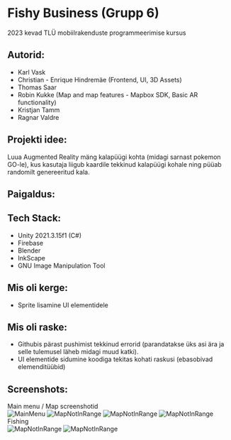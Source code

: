 # Fishy Business (Grupp 6)
2023 kevad TLÜ mobiilrakenduste programmeerimise kursus

## Autorid:
- Karl Vask
- Christian - Enrique Hindremäe (Frontend, UI, 3D Assets)
- Thomas Saar
- Robin Kukke (Map and map features - Mapbox SDK, Basic AR functionality)
- Kristjan Tamm
- Ragnar Valdre

## Projekti idee:
Luua Augmented Reality mäng kalapüügi kohta (midagi sarnast pokemon GO-le), kus kasutaja liigub kaardile tekkinud kalapüügi kohale ning püüab
randomilt genereeritud kala.

## Paigaldus:

## Tech Stack:  
- Unity 2021.3.15f1 (C#)  
- Firebase
- Blender
- InkScape
- GNU Image Manipulation Tool

## Mis oli kerge:
- Sprite lisamine UI elementidele

## Mis oli raske:  
- Githubis pärast pushimist tekkinud errorid (parandatakse üks asi ära ja selle tulemusel läheb midagi muud katki).
- UI elementide sidumine koodiga tekitas kohati raskusi (ebasobivad elemenditüübid)

## Screenshots:
Main menu / Map screenshotid  
![MainMenu](https://github.com/KarlTheFish/MobileDev/assets/90237364/ac85005f-588b-4d47-a9aa-33bdf9a03e5b)
![MapNotInRange](https://github.com/KarlTheFish/MobileDev/assets/90237364/a8540214-b0ab-41ff-9cc2-b97bc7b8054f)
![MapNotInRange](https://github.com/KarlTheFish/MobileDev/assets/90237364/8b09d409-72e5-4a70-aab2-fc86834270a4)
![MapNotInRange](https://github.com/KarlTheFish/MobileDev/assets/90237364/f7f45e5b-47cf-4af9-ad35-476559f5194f)  
Fishing  
![MapNotInRange](https://github.com/KarlTheFish/MobileDev/assets/90237364/03f93e71-3dd9-4830-99c0-41b8d1e437ff)
![MapNotInRange](https://github.com/KarlTheFish/MobileDev/assets/90237364/a96ed3be-d3a7-423d-927d-7f7599cb88e5)





